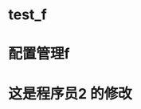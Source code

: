 <!--
 * @Author: Titc 1240104681@qq.com
 * @Date: 2022-06-07 09:31:10
 * @LastEditors: Titc 1240104681@qq.com
 * @LastEditTime: 2022-06-07 09:32:30
 * @FilePath: \code_c++c:\Users\12401\Desktop\2\test_f\README.md
 * @Description: 这是默认设置,请设置`customMade`, 打开koroFileHeader查看配置 进行设置: https://github.com/OBKoro1/koro1FileHeader/wiki/%E9%85%8D%E7%BD%AE
-->
# test_f

# 配置管理f
# 这是程序员2 的修改
